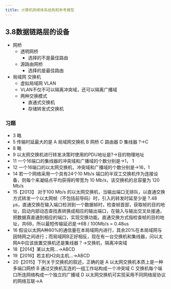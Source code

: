 ```yaml
---
title: 计算机网络体系结构和参考模型
---
```

## 3.8数据链路层的设备
- 网桥
    - 透明网桥
        - 选择的不是最佳路由
    - 源路由网桥
        - 选择的是最佳路由
- 局域网 交换机
    - 虚拟局域网 VLAN
    - VLAN不仅不可以隔离冲突域，还可以隔离广播域
    - 两种交换模式
        - 直通式交换机
        - 存储转发式交换机
### 习题
- 3 略
- 5 传输时延最大的是
A 局域网交换机
B 网桥
C 路由器
D 集线器 ?→C
- 8 略
- 9 以太网交换机进行转发决策时使用的PDU地址是?→目的物理地址
- 11 一个16端口的集线器的冲突域和广播域的个数分别是→1， 1
- 12 一个16端口的以太网交换机，冲突域和广播域的个数分别是→16，1
- 14 若一个网络采用一个具有24个10 Mb/s 端口的半双工交换机作为连接设备，则每个来凝结点平均获得的带宽为 10 Mb/s，该交换机的总容量为  120 Mb/s
- 15【2013】 对于100 Mb/s 的以太网交换机，当输出端口无排队，以直通交换方式转发一个以太网帧（不包括前导码）时，引入的转发时延至少是 ?.48 μs，直通交换在输入端口检测到一个数据帧时，检查帧首部，获取帧的目的地址，启动内部动态查找表转换成相应的输出端口，在输入与输出交叉处接通，把数据真直通到相应的端口，实现交换功能。直通交换方式指检查帧的目的地址，共6B，所以最短传输延迟是→6B / 100Mb/s = 0.48us
- 16 假设以太网A种80%的通信量在本局域网内进行，其余20%在本局域网与因特网之间进行；而局域网B正好相反，现在有一台交换机和集线器，问以太网A中应该放置交换机还是集线器？→交换机，隔离冲突域
- 18【2014】某以太网...→ABCD
- 19【2016】若主机H2向主机...→ABCD
- 20【2015】下列关于交换机的叙述，正确的是
A 以太网交换机本质上是一种多端口网桥
B 通过交换机互连的一组工作站构成一个冲突域
C 交换机每个端口所连网络构成一个独立的广播域
D 以太网交换机可实现采用不同网络层协议的网络互联→A
